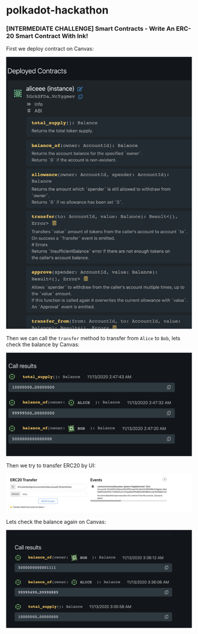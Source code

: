 # polkadot-hackathon

### [INTERMEDIATE CHALLENGE] Smart Contracts - Write An ERC-20 Smart Contract With Ink!

First we deploy contract on Canvas:

![deploy-contract](deploy-contract.png)

Then we can call the `transfer` method to transfer from `Alice` to `Bob`, lets check the balance by Canvas:

![transfer-by-canvas](transfer-by-canvas.png)

Then we try to transfer ERC20 by UI:

![transfer-by-ui](transfer-by-ui.png)

Lets check the balance again on Canvas:

![balance-by-ui](balance-by-ui.png)
